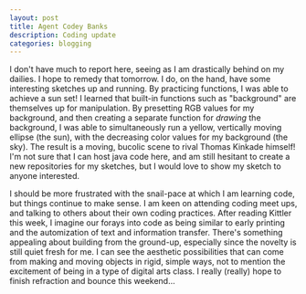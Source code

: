 ```yaml
---
layout: post
title: Agent Codey Banks
description: Coding update
categories: blogging
---
```

I don't have much to report here, seeing as I am drastically behind on my dailies. I hope to remedy that tomorrow. I do, on the hand, have some interesting sketches up and running. By practicing functions, I was able to achieve a sun set! I learned that built-in functions such as "background" are themselves up for manipulation. By presetting RGB values for my background, and then creating a separate function for *drawing* the background, I was able to simultaneously run a yellow, vertically moving ellipse (the sun), with the decreasing color values for my background (the sky). The result is a moving, bucolic scene to rival Thomas Kinkade himself! I'm not sure that I can host java code here, and am still hesitant to create a new repositories for my sketches, but I would love to show my sketch to anyone interested.

I should be more frustrated with the snail-pace at which I am learning code, but things continue to make sense. I am keen on attending coding meet ups, and talking to others about their own coding practices. After reading Kittler this week, I imagine our forays into code as being similar to early printing and the automization of text and information transfer. There's something appealing about building from the ground-up, especially since the novelty is still quiet fresh for me. I can see the aesthetic possibilities that can come from making and moving objects in rigid, simple ways, not to mention the excitement of being in a type of digital arts class. I really (really) hope to finish refraction and bounce this weekend...
